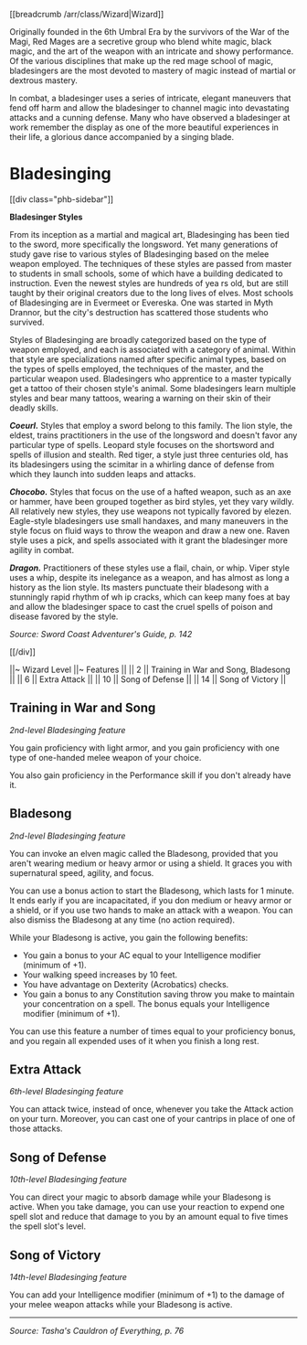 [[breadcrumb /arr/class/Wizard|Wizard]]

Originally founded in the 6th Umbral Era by the survivors of the War of the Magi, Red Mages are a secretive group who blend white magic, black magic, and the art of the weapon with an intricate and showy performance. Of the various disciplines that make up the red mage school of magic, bladesingers are the most devoted to mastery of magic instead of martial or dextrous mastery.

In combat, a bladesinger uses a series of intricate, elegant maneuvers that fend off harm and allow the bladesinger to channel magic into devastating attacks and a cunning defense. Many who have observed a bladesinger at work remember the display as one of the more beautiful experiences in their life, a glorious dance accompanied by a singing blade.

# Bladesinging

[[div class="phb-sidebar"]]

**Bladesinger Styles**

From its inception as a martial and magical art, Bladesinging has been tied to the sword, more specifically the longsword. Yet many generations of study gave rise to various styles of Bladesinging based on the melee weapon employed. The techniques of these styles are passed from master to students in small schools, some of which have a building dedicated to instruction. Even the newest styles are hundreds of yea rs old, but are still taught by their original creators due to the long lives of elves. Most schools of Bladesinging are in Evermeet or Evereska. One was started in Myth Drannor, but the city's destruction has scattered those students who survived.

Styles of Bladesinging are broadly categorized based on the type of weapon employed, and each is associated with a category of animal. Within that style are specializations named after specific animal types, based on the types of spells employed, the techniques of the master, and the particular weapon used. Bladesingers who apprentice to a master typically get a tattoo of their chosen style's animal. Some bladesingers learn multiple styles and bear many tattoos, wearing a warning on their skin of their deadly skills.

***Coeurl.*** Styles that employ a sword belong to this family. The lion style, the eldest, trains practitioners in the use of the longsword and doesn't favor any particular type of spells. Leopard style focuses on the shortsword and spells of illusion and stealth. Red tiger, a style just three centuries old, has its bladesingers using the scimitar in a whirling dance of defense from which they launch into sudden leaps and attacks.

***Chocobo.*** Styles that focus on the use of a hafted weapon, such as an axe or hammer, have been grouped together as bird styles, yet they vary wildly. All relatively new styles, they use weapons not typically favored by elezen. Eagle-style bladesingers use small handaxes, and many maneuvers in the style focus on fluid ways to throw the weapon and draw a new one. Raven style uses a pick, and spells associated with it grant the bladesinger more agility in combat.

***Dragon.*** Practitioners of these styles use a flail, chain, or whip. Viper style uses a whip, despite its inelegance as a weapon, and has almost as long a history as the lion style. Its masters punctuate their bladesong with a stunningly rapid rhythm of wh ip cracks, which can keep many foes at bay and allow the bladesinger space to cast the cruel spells of poison and disease favored by the style.

_Source: Sword Coast Adventurer's Guide, p. 142_

[[/div]]

||~ Wizard Level ||~ Features ||
|| 2 || Training in War and Song, Bladesong ||
|| 6 || Extra Attack ||
|| 10 || Song of Defense ||
|| 14 || Song of Victory ||

## Training in War and Song

_2nd-level Bladesinging feature_

You gain proficiency with light armor, and you gain proficiency with one type of one-handed melee weapon of your choice.

You also gain proficiency in the Performance skill if you don't already have it.

## Bladesong

_2nd-level Bladesinging feature_

You can invoke an elven magic called the Bladesong, provided that you aren't wearing medium or heavy armor or using a shield. It graces you with supernatural speed, agility, and focus.

You can use a bonus action to start the Bladesong, which lasts for 1 minute. It ends early if you are incapacitated, if you don medium or heavy armor or a shield, or if you use two hands to make an attack with a weapon. You can also dismiss the Bladesong at any time (no action required).

While your Bladesong is active, you gain the following benefits:

* You gain a bonus to your AC equal to your Intelligence modifier (minimum of +1).
* Your walking speed increases by 10 feet.
* You have advantage on Dexterity (Acrobatics) checks.
* You gain a bonus to any Constitution saving throw you make to maintain your concentration on a spell. The bonus equals your Intelligence modifier (minimum of +1).

You can use this feature a number of times equal to your proficiency bonus, and you regain all expended uses of it when you finish a long rest.

## Extra Attack

_6th-level Bladesinging feature_

You can attack twice, instead of once, whenever you take the Attack action on your turn. Moreover, you can cast one of your cantrips in place of one of those attacks.

## Song of Defense

_10th-level Bladesinging feature_

You can direct your magic to absorb damage while your Bladesong is active. When you take damage, you can use your reaction to expend one spell slot and reduce that damage to you by an amount equal to five times the spell slot's level.

## Song of Victory

_14th-level Bladesinging feature_

You can add your Intelligence modifier (minimum of +1) to the damage of your melee weapon attacks while your Bladesong is active.

<hr class="no-float">

*Source: Tasha's Cauldron of Everything, p. 76*
